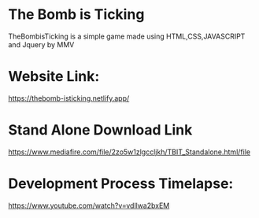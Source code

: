# The Bomb is Ticking
TheBombisTicking is a simple game made using HTML,CSS,JAVASCRIPT and Jquery by MMV

# Website Link:
https://thebomb-isticking.netlify.app/

# Stand Alone Download Link
https://www.mediafire.com/file/2zo5w1zlgccljkh/TBIT_Standalone.html/file

# Development Process Timelapse:
https://www.youtube.com/watch?v=vdllwa2bxEM
